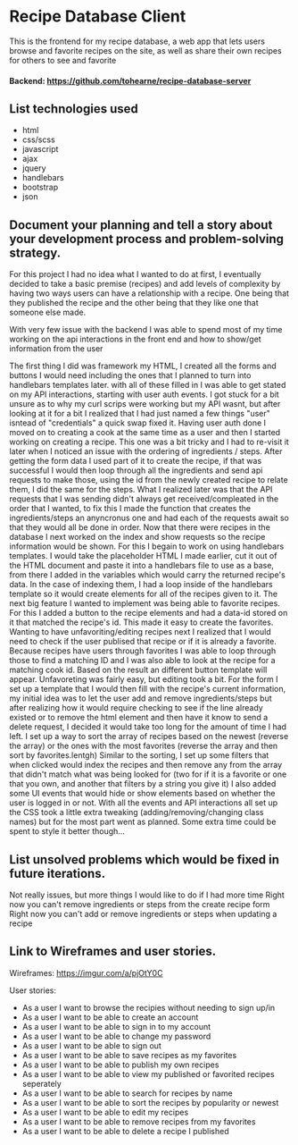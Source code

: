 # Recipe Database Client
This is the frontend for my recipe database, a web app that lets users browse and favorite recipes on the site, as well as share their own recipes for others to see and favorite

#### Backend: https://github.com/tohearne/recipe-database-server

## List technologies used
-   html
-   css/scss
-   javascript
-   ajax
-   jquery
-   handlebars
-   bootstrap
-   json

## Document your planning and tell a story about your development process and problem-solving strategy.
For this project I had no idea what I wanted to do at first, I eventually decided to take a basic premise (recipes) and add levels of complexity by having two ways users can have a relationship with a recipe. One being that they published the recipe and the other being that they like one that someone else made.

With very few issue with the backend I was able to spend most of my time working on the api interactions in the front end and how to show/get information from the user

The first thing I did was framework my HTML, I created all the forms and buttons I would need including the ones that I planned to turn into handlebars templates later.
with all of these filled in I was able to get stated on my API interactions, starting with user auth events. I got stuck for a bit unsure as to why my curl scrips were working but my API wasnt, but after looking at it for a bit I realized that I had just named a few things "user" isntead of "credentials" a quick swap fixed it.
Having user auth done I moved on to creating a cook at the same time as a user and then I started working on creating a recipe.
This one was a bit tricky and I had to re-visit it later when I noticed an issue with the ordering of ingredients / steps. After getting the form data I used part of it to create the recipe, if that was successful I would then loop through all the ingredients and send api requests to make those, using the id from the newly created recipe to relate them, I did the same for the steps. What I realized later was that the API requests that I was sending didn't always get received/compleated in the order that I wanted, to fix this I made the function that creates the ingredients/steps an anyncronus one and had each of the requests await so that they would all be done in order.
Now that there were recipes in the database I next worked on the index and show requests so the recipe information would be shown. For this I begain to work on using handlebars templates. I would take the placeholder HTML I made earlier, cut it out of the HTML document and paste it into a handlebars file to use as a base, from there I added in the variables which would carry the returned recipe's data. In the case of indexing them, I had a loop inside of the handlebars template so it would create elements for all of the recipes given to it.
The next big feature I wanted to implement was being able to favorite recipes. For this I added a button to the recipe elements and had a data-id stored on it that matched the recipe's id. This made it easy to create the favorites.
Wanting to have unfavoriting/editing recipes next I realized that I would need to check if the user publised that recipe or if it is already a favorite. Because recipes have users through favorites I was able to loop through those to find a matching ID and I was also able to look at the recipe for a matching cook id. Based on the result an different button template will appear.
Unfavoreting was fairly easy, but editing took a bit.
For the form I set up a template that I would then fill with the recipe's current information, my initial idea was to let the user add and remove ingredients/steps but after realizing how it would require checking to see if the line already existed or to remove the html element and then have it know to send a delete request, I decided it would take too long for the amount of time I had left.
I set up a way to sort the array of recipes based on the newest (reverse the array) or the ones with the most favorites (reverse the array and then sort by favorites.lentgh)
Similar to the sorting, I set up some filters that when clicked would index the recipes and then remove any from the array that didn't match what was being looked for (two for if it is a favorite or one that you own, and another that filters by a string you give it)
I also added some UI events that would hide or show elements based on whether the user is logged in or not.
With all the events and API interactions all set up the CSS took a little extra tweaking (adding/removing/changing class names) but for the most part went as planned. Some extra time could be spent to style it better though...


## List unsolved problems which would be fixed in future iterations.
Not really issues, but more things I would like to do if I had more time
Right now you can't remove ingredients or steps from the create recipe form
Right now you can't add or remove ingredients or steps when updating a recipe

## Link to Wireframes and user stories.
Wireframes: https://imgur.com/a/pjOtY0C

User stories:
-   As a user I want to browse the recipies without needing to sign up/in
-   As a user I want to be able to create an account
-   As a user I want to be able to sign in to my account
-   As a user I want to be able to change my password
-   As a user I want to be able to sign out
-   As a user I want to be able to save recipes as my favorites
-   As a user I want to be able to publish my own recipes
-   As a user I want to be able to view my published or favorited recipes seperately
-   As a user I want to be able to search for recipes by name
-   As a user I want to be able to sort the recipes by popularity or newest
-   As a user I want to be able to edit my recipes
-   As a user I want to be able to remove recipes from my favorites
-   As a user I want to be able to delete a recipe I published
